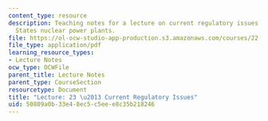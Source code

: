 ```yaml
---
content_type: resource
description: Teaching notes for a lecture on current regulatory issues for United
  States nuclear power plants.
file: https://ol-ocw-studio-app-production.s3.amazonaws.com/courses/22-091-nuclear-reactor-safety-spring-2008/50809a0b33e48ec5c5eee8c35b218246_MIT22_091S08_lec23.pdf
file_type: application/pdf
learning_resource_types:
- Lecture Notes
ocw_type: OCWFile
parent_title: Lecture Notes
parent_type: CourseSection
resourcetype: Document
title: "Lecture: 23 \u2013 Current Regulatory Issues"
uid: 50809a0b-33e4-8ec5-c5ee-e8c35b218246
---
```

